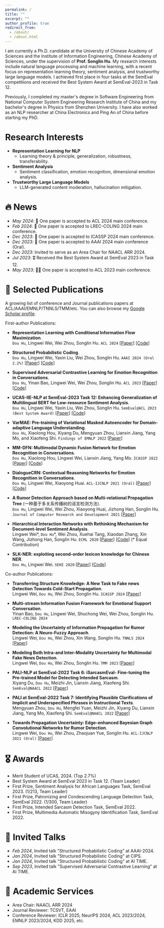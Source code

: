 ```yaml
---
permalink: /
title: ""
excerpt: ""
author_profile: true
redirect_from: 
  - /about/
  - /about.html
---
```



<span class='anchor' id='about-me'></span>
<span id="busuanzi_value_site_uv" style="display: none;"></span>
<span id="busuanzi_value_site_pv" style="display: none;"></span>


I am currently a Ph.D. candidate at the University of Chinese Academy of Sciences and the Institute of Information Engineering, Chinese Academy of Sciences, under the supervision of **Prof. Songlin Hu**. 
My research interests include natural language processing and machine learning, with a recent focus on representation learning theory, sentiment analysis, and trustworthy large language models. I achieved first place in four tasks at the SemEval competitions and received the Best System Award at SemEval-2023 in Task 12.

Previously, I completed my master's degree in Software Engineering from National Computer System Engineering Research Institute of China and my bachelor's degree in Physics from Shenzhen University. I have also worked as an NLP researcher at China Electronics and Ping An of China before starting my PhD. 


# Research Interests
- **Representation Learning for NLP**
  - Learning theory & principle, generalization, robustness, transferability.
- **Sentiment Analysis**
  - Sentiment classification, emotion recognition, dimensional emotion analysis.
- **Trustworthy Large Language Models**
  - LLM-generated content moderation, hallucination mitigation.

# 🔥 News
- *May 2024*: 🎉 One paper is accepted to ACL 2024 main conference.
- *Feb 2024*: 🎉 One paper is accepted to LREC-COLING 2024 main conference.
- *Dec 2023*: 🎉 One paper is accepted to ICASSP 2024 main conference.
- *Dec 2023*: 🎉 One paper is accepted to AAAI 2024 main conference (Oral).
- *Dec 2023*: Invited to serve as an Area Chair for NAACL ARR 2024.
- *Jul 2023*: 🎖 Received the Best System Award at SemEval 2023 in Task 12.
- *May 2023*: 🎉🎉 One paper is accepted to ACL 2023 main conference.


# 📖 Selected Publications
A growing list of conference and Journal publications papers at ACL/AAAI/EMNLP/TNNLS/TMM/etc. You can also browse my [Google Scholar profile](https://scholar.google.com/citations?user=cSUULYAAAAAJ). 

First-author Publications:

- **Representation Learning with Conditional Information Flow Maximization**. \
  ``Dou Hu``, Lingwei Wei, Wei Zhou, Songlin Hu.
  ``ACL 2024`` [[Paper](https://aclanthology.org/2024.acl-long.759/)] [[Code](https://github.com/zerohd4869/CIFM)]
  
- **Structured Probabilistic Coding**. \
  ``Dou Hu``, Lingwei Wei, Yaxin Liu, Wei Zhou, Songlin Hu.
  ``AAAI 2024 (Oral 2.2%)`` [[Paper](https://ojs.aaai.org/index.php/AAAI/article/view/29142)] [[Code](https://github.com/zerohd4869/SPC)]

- **Supervised Adversarial Contrastive Learning for Emotion Recognition in Conversations**. \
  ``Dou Hu``, Yinan Bao, Lingwei Wei, Wei Zhou, Songlin Hu.
  ``ACL 2023`` [[Paper](https://aclanthology.org/2023.acl-long.606/)] [[Code](https://github.com/zerohd4869/SACL)]

- **UCAS-IIE-NLP at SemEval-2023 Task 12: Enhancing Generalization of Multilingual BERT for Low-resource Sentiment Analysis**. \
  ``Dou Hu``, Lingwei Wei, Yaxin Liu, Wei Zhou, Songlin Hu. ``SemEval@ACL 2023 (Best System Award)``
  [[Paper](https://aclanthology.org/2023.semeval-1.255/)] [[Code](https://github.com/zerohd4869/SACL/tree/main/SACL-XLMR)]

- **VarMAE: Pre-training of Variational Masked Autoencoder for Domain-adaptive Language Understanding**.  \
  ``Dou Hu``, Xiaolong Hou, Xiyang Du, Mengyuan Zhou, Lianxin Jiang, Yang Mo, and Xiaofeng Shi.
  ``Findings of EMNLP 2022`` [[Paper](https://aclanthology.org/2022.findings-emnlp.468/)]

- **MM-DFN: Multimodal Dynamic Fusion Network for Emotion Recognition in Conversations**. \
  ``Dou Hu``, Xiaolong Hou, Lingwei Wei, Lianxin Jiang, Yang Mo.
  ``ICASSP 2022`` [[Paper](https://arxiv.org/abs/2203.02385)] [[Code](https://github.com/zerohd4869/MM-DFN)]

- **DialogueCRN: Contextual Reasoning Networks for Emotion Recognition in Conversations**. \
  ``Dou Hu``, Lingwei Wei, Xiaoyong Huai.
  ``ACL-IJCNLP 2021 (Oral)`` [[Paper](https://aclanthology.org/2021.acl-long.547/)] [[Code](https://github.com/zerohd4869/DialogueCRN)]

- **A Rumor Detection Approach based on Multi-relational Propagation Tree** (一种基于多关系传播树的谣言检测方法). \
  ``Dou Hu``, Lingwei Wei, Wei Zhou, Xiaoyong Huai, Jizhong Han, Songlin Hu.
  ``Journal of Computer Research and Development 2021`` [[Paper](https://crad.ict.ac.cn/cn/article/doi/10.7544/issn1000-1239.2021.20200810)] 

- **Hierarchical Interaction Networks with Rethinking Mechanism for Document-level Sentiment Analysis**. \
  Lingwei Wei\*, ``Dou Hu``\*, Wei Zhou, Xuehai Tang, Xiaodan Zhang, Xin Wang, Jizhong Han, Songlin Hu.
  ``ECML 2020`` [[Paper](https://arxiv.org/abs/2007.08445)] [[Code](https://github.com/zerohd4869/HIN-SR)] (\* Equal Contribution)

- **SLK-NER: exploiting second-order lexicon knowledge for Chinese NER**. \
  ``Dou Hu``, Lingwei Wei.
  ``SEKE 2020`` [[Paper](https://arxiv.org/abs/2007.08416)] [[Code](https://github.com/zerohd4869/SLK-NER)]


Co-author Publications:

- **Transferring Structure Knowledge: A New Task to Fake news Detection Towards Cold-Start Propagation**. \
  Lingwei Wei, ``Dou Hu``, Wei Zhou, Songlin Hu.
  ``ICASSP 2024`` [[Paper](https://ieeexplore.ieee.org/abstract/document/10447588/)]
  
- **Multi-stream Information Fusion Framework for Emotional Support Conversation**. \
  Yinan Bao, ``Dou Hu``, Lingwei Wei, Shuchong Wei, Wei Zhou, Songlin Hu. ``LREC-COLING 2024``

- **Modeling the Uncertainty of Information Propagation for Rumor Detection: A Neuro-Fuzzy Approach**. \
  Lingwei Wei, ``Dou Hu``, Wei Zhou, Xin Wang, Songlin Hu.
  ``TNNLS 2024`` [[Paper](https://ieeexplore.ieee.org/document/9837882)]

- **Modeling Both Intra-and Inter-Modality Uncertainty for Multimodal Fake News Detection**.  \
  Lingwei Wei, ``Dou Hu``, Wei Zhou, Songlin Hu.
  ``TMM 2023`` [[Paper](https://ieeexplore.ieee.org/document/10261246)]

- **PALI-NLP at SemEval-2022 Task 6: iSarcasmEval- Fine-tuning the Pre-trained Model for Detecting Intended Sarcasm**. \
  Xiyang Du, ``Dou Hu``, Meizhi Jin, Lianxin Jiang, Xiaofeng Shi.
  ``SemEval@NAACL 2022`` [[Paper](https://aclanthology.org/2022.semeval-1.112/)] 

- **PALI at SemEval-2022 Task 7: Identifying Plausible Clarifications of Implicit and Underspecified Phrases in Instructional Texts**. \
  Mengyuan Zhou, ``Dou Hu``, Mengfei Yuan, Meizhi Jin, Xiyang Du, Lianxin Jiang, Yang Mo, Xiaofeng Shi.
  ``SemEval@NAACL 2022`` [[Paper](https://aclanthology.org/2022.semeval-1.153/)] 

- **Towards Propagation Uncertainty: Edge-enhanced Bayesian Graph Convolutional Networks for Rumor Detection**. \
  Lingwei Wei, ``Dou Hu``, Wei Zhou, Zhaojuan Yue, Songlin Hu.
  ``ACL-IJCNLP 2021 (Oral)`` [[Paper](https://aclanthology.org/2021.acl-long.297/)] 




# 🎖 Awards
- Merit Student of UCAS, 2024. (Top 2.7%)
- Best System Award at SemEval 2023 in Task 12. (Team Leader)
- First Prize, Sentiment Analysis for African Languages Task, SemEval 2023. (1/213, Team Leader)
- First Prize, Patronizing and Condescending Language Detection Task, SemEval 2022.  (1/300, Team Leader)
- First Prize, Intended Sarcasm Detection Task, SemEval 2022.
- First Prize, Multimedia Automatic Misogyny Identification Task, SemEval 2022.

# 💬 Invited Talks
- *Feb 2024*, Invited talk "Structured Probabilistic Coding" at AAAI-2024.
- *Jan 2024*, Invited talk "Structured Probabilistic Coding" at CIPS.
- *Jan 2024*, Invited talk "Structured Probabilistic Coding" at AI TIME.
- *Sep 2023*, Invited talk "Supervised Adversarial Contrastive Learning" at AI TIME.

# 📝 Academic Services
- Area Chair: NAACL ARR 2024
- Journal Reviewer: TCSVT, EAAI
- Conference Reviewer: ICLR 2025, NeurIPS 2024, ACL 2023/2024, EMNLP 2023/2024, KDD 2025, etc.
